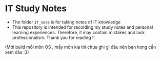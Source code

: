 # IT Study Notes
- The folder `IT_note` is for taking notes of IT knowledge
- This repository is intended for recording my study notes and personal learning experiences. Therefore, it may contain mistakes and lack professionalism. Thank you for reading !!

(Mới build mỗi môn OS , mấy môn kia thì chưa ghi gì đâu nên bạn hong cần xem đâu :3)